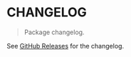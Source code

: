# CHANGELOG

> Package changelog.

See [GitHub Releases](https://github.com/stdlib-js/stats-base-dists-gumbel-pdf/releases) for the changelog.